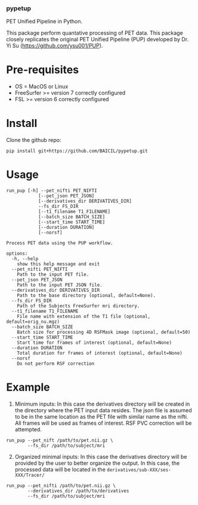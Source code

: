 ### pypetup
PET Unified Pipeline in Python.

This package perform quantative processing of PET data. This package closely replicates the original PET Unified Pipeline (PUP) developed by Dr. Yi Su (https://github.com/ysu001/PUP).

# Pre-requisites 
* OS = MacOS or Linux
* FreeSurfer >= version 7 correctly configured
* FSL >= version 6 correctly configured

# Install

Clone the github repo:

```
pip install git+https://github.com/BAICIL/pypetup.git
```

# Usage
```
run_pup [-h] --pet_nifti PET_NIFTI 
            [--pet_json PET_JSON] 
            [--derivatives_dir DERIVATIVES_DIR] 
            --fs_dir FS_DIR 
            [--t1_filename T1_FILENAME]
            [--batch_size BATCH_SIZE]
            [--start_time START_TIME] 
            [--duration DURATION] 
            [--norsf]

Process PET data using the PUP workflow.

options:
  -h, --help            
    show this help message and exit
  --pet_nifti PET_NIFTI 
    Path to the input PET file.
  --pet_json PET_JSON
    Path to the input PET JSON file.
  --derivatives_dir DERIVATIVES_DIR
    Path to the base directory (optional, default=None).
  --fs_dir FS_DIR
    Path of the Subjects FreeSurfer mri directory.
  --t1_filename T1_FILENAME
    File name with extension of the T1 file (optional, default=orig_nu.mgz)
  --batch_size BATCH_SIZE
    Batch size for processing 4D RSFMask image (optional, default=50)
  --start_time START_TIME
    Start time for frames of interest (optional, default=None)
  --duration DURATION
    Total duration for frames of interest (optional, default=None)
  --norsf
    Do not perform RSF correction
```

# Example
1. Minimum inputs: In this case the derivatives directory will be created in the directory where the PET input data resides. The json file is assumed to be in the same location as the PET file with similar name as the nifti. All frames will be used as frames of interest. RSF PVC correction will be attempted.

```
run_pup --pet_nift /path/to/pet.nii.gz \
        --fs_dir /path/to/subject/mri 

```
2. Organized minimal inputs: In this case the derivatives directory will be provided by the user to better organize the output. In this case, the processed data will be located in the `derivatives/sub-XXX/ses-XXX/Tracer/`

```
run_pup --pet_nifti /path/to/pet.nii.gz \
        --derivatives_dir /path/to/derivatives
        --fs_dir /path/to/subject/mri
